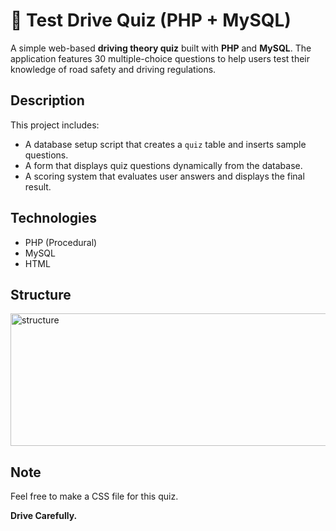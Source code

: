 # 🚗 Test Drive Quiz (PHP + MySQL)

A simple web-based **driving theory quiz** built with **PHP** and **MySQL**. The application features 30 multiple-choice questions to help users test their knowledge of road safety and driving regulations.

##  Description

This project includes:
- A database setup script that creates a `quiz` table and inserts sample questions.
- A form that displays quiz questions dynamically from the database.
- A scoring system that evaluates user answers and displays the final result.

##  Technologies 

- PHP (Procedural)
- MySQL
- HTML

## Structure

<img width="801" height="212" alt="structure" src="https://github.com/user-attachments/assets/96bbbea3-102a-47cc-93e0-c6739ae39904" />

## Note 
Feel free to make a CSS file for this quiz.

**Drive Carefully.**
